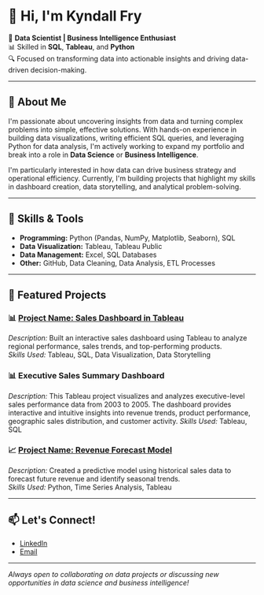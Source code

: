 # 👋 Hi, I'm Kyndall Fry

🎯 **Data Scientist | Business Intelligence Enthusiast**  
📊 Skilled in **SQL**, **Tableau**, and **Python**  
🔍 Focused on transforming data into actionable insights and driving data-driven decision-making.

---

## 🔗 About Me

I'm passionate about uncovering insights from data and turning complex problems into simple, effective solutions. With hands-on experience in building data visualizations, writing efficient SQL queries, and leveraging Python for data analysis, I'm actively working to expand my portfolio and break into a role in **Data Science** or **Business Intelligence**.

I'm particularly interested in how data can drive business strategy and operational efficiency. Currently, I'm building projects that highlight my skills in dashboard creation, data storytelling, and analytical problem-solving.

---

## 🚀 Skills & Tools
- **Programming:** Python (Pandas, NumPy, Matplotlib, Seaborn), SQL
- **Data Visualization:** Tableau, Tableau Public
- **Data Management:** Excel, SQL Databases
- **Other:** GitHub, Data Cleaning, Data Analysis, ETL Processes

---

## 📂 Featured Projects

### 📊 [Project Name: Sales Dashboard in Tableau](#)
*Description:* Built an interactive sales dashboard using Tableau to analyze regional performance, sales trends, and top-performing products.  
*Skills Used:* Tableau, SQL, Data Visualization, Data Storytelling

### 📊 Executive Sales Summary Dashboard
*Description:* This Tableau project visualizes and analyzes executive-level sales performance data from 2003 to 2005. The dashboard provides interactive and intuitive insights into revenue trends, product performance, geographic sales distribution, and customer activity.
*Skills Used:* Tableau, SQL

### 📈 [Project Name: Revenue Forecast Model](#)
*Description:* Created a predictive model using historical sales data to forecast future revenue and identify seasonal trends.  
*Skills Used:* Python, Time Series Analysis, Tableau

---

## 📫 Let's Connect!
- [LinkedIn](https://www.linkedin.com/in/kyndall-fry-ba723b21a/) 
- [Email](kyndallfry@gmail.com)

---

*Always open to collaborating on data projects or discussing new opportunities in data science and business intelligence!*

<!---
Kyndall-fry/Kyndall-fry is a ✨ special ✨ repository because its `README.md` (this file) appears on your GitHub profile.
You can click the Preview link to take a look at your changes.
--->

